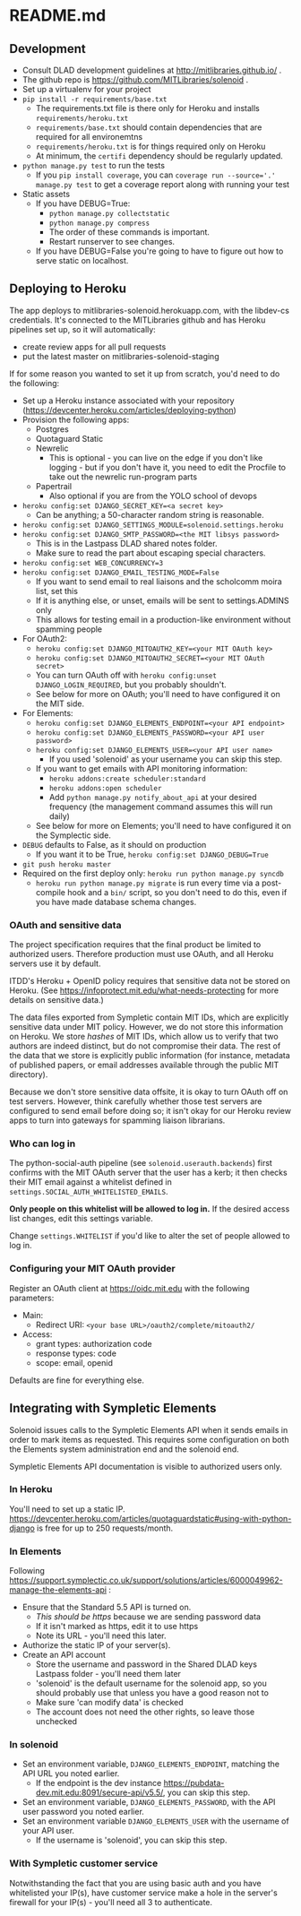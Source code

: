 # README.md

## Development
* Consult DLAD development guidelines at http://mitlibraries.github.io/ .
* The github repo is https://github.com/MITLibraries/solenoid .
* Set up a virtualenv for your project
* `pip install -r requirements/base.txt`
  * The requirements.txt file is there only for Heroku and installs `requirements/heroku.txt`
  * `requirements/base.txt` should contain dependencies that are required for all environemtns
  * `requirements/heroku.txt` is for things required only on Heroku
  * At minimum, the `certifi` dependency should be regularly updated.
* `python manage.py test` to run the tests
  * If you `pip install coverage`, you can `coverage run --source='.' manage.py test` to get a coverage report along with running your test
* Static assets
  * If you have DEBUG=True:
    * `python manage.py collectstatic`
    * `python manage.py compress`
    * The order of these commands is important.
    * Restart runserver to see changes.
  * If you have DEBUG=False you're going to have to figure out how to serve static on localhost.

## Deploying to Heroku
The app deploys to mitlibraries-solenoid.herokuapp.com, with the libdev-cs credentials. It's connected to the MITLibraries github and has Heroku pipelines set up, so it will automatically:
* create review apps for all pull requests
* put the latest master on mitlibraries-solenoid-staging

If for some reason you wanted to set it up from scratch, you'd need to do the following:
* Set up a Heroku instance associated with your repository (https://devcenter.heroku.com/articles/deploying-python)
* Provision the following apps:
  * Postgres
  * Quotaguard Static
  * Newrelic
    * This is optional - you can live on the edge if you don't like logging - but if you don't have it, you need to edit the Procfile to take out the newrelic run-program parts
  * Papertrail
    * Also optional if you are from the YOLO school of devops
* `heroku config:set DJANGO_SECRET_KEY=<a secret key>`
  * Can be anything; a 50-character random string is reasonable.
* `heroku config:set DJANGO_SETTINGS_MODULE=solenoid.settings.heroku`
* `heroku config:set DJANGO_SMTP_PASSWORD=<the MIT libsys password>`
  * This is in the Lastpass DLAD shared notes folder.
  * Make sure to read the part about escaping special characters.
* `heroku config:set WEB_CONCURRENCY=3`
* `heroku config:set DJANGO_EMAIL_TESTING_MODE=False`
  * If you want to send email to real liaisons and the scholcomm moira list, set this
  * If it is anything else, or unset, emails will be sent to settings.ADMINS only
  * This allows for testing email in a production-like environment without spamming people
* For OAuth2:
  * `heroku config:set DJANGO_MITOAUTH2_KEY=<your MIT OAuth key>`
  * `heroku config:set DJANGO_MITOAUTH2_SECRET=<your MIT OAuth secret>`
  * You can turn OAuth off with `heroku config:unset DJANGO_LOGIN_REQUIRED`, but you probably shouldn't.
  * See below for more on OAuth; you'll need to have configured it on the MIT side.
* For Elements:
  * `heroku config:set DJANGO_ELEMENTS_ENDPOINT=<your API endpoint>`
  * `heroku config:set DJANGO_ELEMENTS_PASSWORD=<your API user password>`
  * `heroku config:set DJANGO_ELEMENTS_USER=<your API user name>`
    * If you used 'solenoid' as your username you can skip this step.
  * If you want to get emails with API monitoring information:
    * `heroku addons:create scheduler:standard`
    * `heroku addons:open scheduler`
    * Add `python manage.py notify_about_api` at your desired frequency (the management command assumes this will run daily)
  * See below for more on Elements; you'll need to have configured it on the Symplectic side.
* `DEBUG` defaults to False, as it should on production
  * If you want it to be True, `heroku config:set DJANGO_DEBUG=True`
* `git push heroku master`
* Required on the first deploy only: `heroku run python manage.py syncdb`
  * `heroku run python manage.py migrate` is run every time via a post-compile hook and a `bin/` script, so you don't need to do this, even if you have made database schema changes.

### OAuth and sensitive data

The project specification requires that the final product be limited to
authorized users. Therefore production must use OAuth, and all Heroku servers use it by default.

ITDD's Heroku + OpenID policy requires that sensitive data not be stored
on Heroku. (See https://infoprotect.mit.edu/what-needs-protecting for more details on sensitive data.)

The data files exported from Sympletic contain MIT IDs, which are explicitly sensitive data under MIT policy. However, we do not store this information on Heroku. We store *hashes* of MIT IDs, which allow us to verify that two authors are indeed distinct, but do not compromise their data. The rest of the data that we store is explicitly public information (for instance, metadata of published papers, or email addresses available through the public MIT directory).

Because we don't store sensitive data offsite, it is okay to turn OAuth off on test servers. However, think carefully whether those test servers are configured to send email before doing so; it isn't okay for our Heroku review apps to turn into gateways for spamming liaison librarians.

### Who can log in

The python-social-auth pipeline (see `solenoid.userauth.backends`) first confirms with the MIT OAuth server that the user has a kerb; it then checks their MIT email against a whitelist defined in `settings.SOCIAL_AUTH_WHITELISTED_EMAILS`.

__Only people on this whitelist will be allowed to log in.__ If the desired access list changes, edit this settings variable.

Change `settings.WHITELIST` if you'd like to alter the set of people allowed to
log in.

### Configuring your MIT OAuth provider
Register an OAuth client at https://oidc.mit.edu with the following parameters:
* Main:
  * Redirect URI: `<your base URL>/oauth2/complete/mitoauth2/`
* Access:
  * grant types: authorization code
  * response types: code
  * scope: email, openid

Defaults are fine for everything else.

## Integrating with Sympletic Elements

Solenoid issues calls to the Sympletic Elements API when it sends emails in order to mark items as requested. This requires some configuration on both the Elements system administration end and the solenoid end.

Sympletic Elements API documentation is visible to authorized users only.

### In Heroku

You'll need to set up a static IP. https://devcenter.heroku.com/articles/quotaguardstatic#using-with-python-django is free for up to 250 requests/month.

### In Elements

Following https://support.symplectic.co.uk/support/solutions/articles/6000049962-manage-the-elements-api :

* Ensure that the Standard 5.5 API is turned on.
  * _This should be https_ because we are sending password data
  * If it isn't marked as https, edit it to use https
  * Note its URL - you'll need this later.
* Authorize the static IP of your server(s).
* Create an API account
  * Store the username and password in the Shared DLAD keys Lastpass folder - you'll need them later
  * 'solenoid' is the default username for the solenoid app, so you should probably use that unless you have a good reason not to
  * Make sure 'can modify data' is checked
  * The account does not need the other rights, so leave those unchecked

### In solenoid

* Set an environment variable, `DJANGO_ELEMENTS_ENDPOINT`, matching the API URL you noted earlier.
  * If the endpoint is the dev instance https://pubdata-dev.mit.edu:8091/secure-api/v5.5/, you can skip this step.
* Set an environment variable, `DJANGO_ELEMENTS_PASSWORD`, with the API user password you noted earlier.
* Set an environment variable `DJANGO_ELEMENTS_USER` with the username of your API user.
  * If the username is 'solenoid', you can skip this step.

### With Sympletic customer service

Notwithstanding the fact that you are using basic auth and you have whitelisted your IP(s), have customer service make a hole in the server's firewall for your IP(s) - you'll need all 3 to authenticate.
